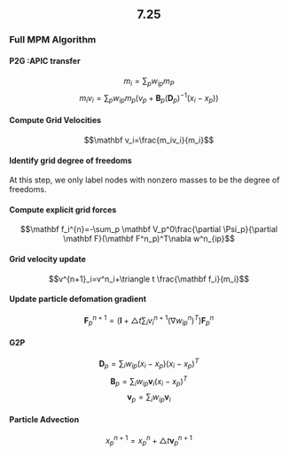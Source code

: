 <h2 align=center>7.25</h2>

### Full MPM Algorithm

#### P2G :APIC transfer
$$m_i=\sum_p w_{ip}m_P$$
$$m_iv_i=\sum_p w_{ip}m_p(v_p+\mathbf B_p(\mathbf D_p)^{-1}(x_i-x_p))$$

#### Compute Grid Velocities
$$\mathbf v_i=\frac{m_iv_i}{m_i}$$

#### Identify grid degree of freedoms
At this step, we only label nodes with nonzero masses to be the degree of freedoms.
#### Compute explicit grid forces
$$\mathbf f_i^{n}=-\sum_p \mathbf V_p^0\frac{\partial \Psi_p}{\partial \mathbf F}(\mathbf F^n_p)^T\nabla w^n_{ip}$$
#### Grid velocity update
$$v^{n+1}_i=v^n_i+\triangle t \frac{\mathbf f_i}{m_i}$$
#### Update particle defomation gradient
$$\mathbf F^{n+1}_p=(\mathbf I+ \triangle t \sum_iv^{n+1}_i (\nabla w^n _{ip})^T)\mathbf F^n_p$$
#### G2P
$$\mathbf D_p=\sum_i w_{ip}(x_i-x_p)(x_i-x_p)^T$$
$$\mathbf B_p=\sum_i w_{ip}\mathbf v_i(x_i-x_p)^T$$
$$\mathbf v_p=\sum_i w_{ip}\mathbf v_i$$
#### Particle Advection
$$x^{n+1}_p=x^{n}_p+\triangle t\mathbf v^{n+1}_p$$